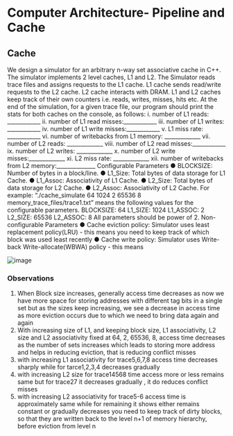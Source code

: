 # Computer Architecture- Pipeline and Cache

## Cache
We design a simulator for an arbitrary n-way set associative cache in C++. The simulator implements 2 level caches, L1 and L2. The Simulator reads trace files and assigns requests to the L1
cache. L1 cache sends read/write requests to the L2 cache. L2 cache interacts with DRAM. L1 and L2 caches keep track of their own counters i.e. reads, writes, misses, hits etc. At the end of
the simulation, for a given trace file, our program should print the stats for both caches on the console, as follows:
i. number of L1 reads: ____________
ii. number of L1 read misses:____________
iii. number of L1 writes: ____________
iv. number of L1 write misses:____________
v. L1 miss rate: ____________
vi. number of writebacks from L1 memory: _____________
vii. number of L2 reads: _____________
viii. number of L2 read misses:____________
ix. number of L2 writes: _____________
x. number of L2 write misses:_____________
xi. L2 miss rate: _____________
xii. number of writebacks from L2 memory:______________
Configurable Parameters
● BLOCKSIZE: Number of bytes in a block/line.
● L1_Size: Total bytes of data storage for L1 Cache.
● L1_Assoc: Associativity of L1 Cache.
● L2_Size: Total bytes of data storage for L2 Cache.
● L2_Assoc: Associativity of L2 Cache.
For example: “./cache_simulate 64 1024 2 65536 8 memory_trace_files/trace1.txt” means the
following values for the configurable parameters.
BLOCKSIZE: 64
L1_SIZE: 1024
L1_ASSOC: 2
L2_SIZE: 65536
L2_ASSOC: 8
All parameters should be power of 2.
Non-configurable Parameters
● Cache eviction policy: Simulator uses least replacement policy(LRU) - this means you
need to keep track of which block was used least recently
● Cache write policy: Simulator uses Write-back Write-allocate(WBWA) policy - this means

![image](https://github.com/Fireborn25/Quine-McCluskey_Simulation/assets/97736756/74f00338-3e87-4815-81f3-33c99395b0e1)


### Observations
1. When Block size increases, generally access time decreases as now we have more space for storing addresses with
different tag bits in a single set but as the sizes keep increasing, we see a decrease in access time as more eviction occurs
due to which we need to bring data again and again
2. With increasing size of L1, and keeping block size, L1 associativity, L2 size and L2 associativity fixed at 64, 2, 65536,
8, access time decreases as the number of sets increases which leads to storing more address and helps in reducing
eviction, that is reducing conflict misses
3. with increasing L1 associativity for trace5,6,7,8 access time decreases sharply while for tarce1,2,3,4 decreases gradually
4. with increasing L2 size for trace14568 time access more or less remains same but for trace27 it decreases gradually , it
do reduces conflict misses
5. with increasing L2 associativity for trace5-6 access time is approximately same while for remaining it shows either
remains constant or gradually decreases
you need to keep track of dirty blocks, so that they are written back to the level n+1 of
memory hierarchy, before eviction from level n
